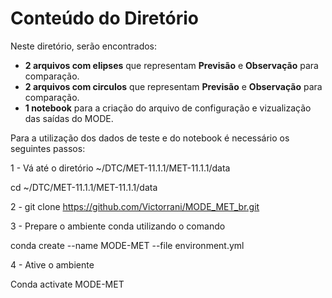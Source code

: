# Conteúdo do Diretório

Neste diretório, serão encontrados:

- **2 arquivos com elipses** que representam **Previsão** e **Observação** para comparação.
- **2 arquivos com circulos** que representam **Previsão** e **Observação** para comparação. 
- **1 notebook** para a criação do arquivo de configuração e vizualização das saídas do MODE.

Para a utilização dos dados de teste e do notebook é necessário os seguintes passos:

1 - Vá até o diretório ~/DTC/MET-11.1.1/MET-11.1.1/data

cd ~/DTC/MET-11.1.1/MET-11.1.1/data

2 - git clone https://github.com/Victorrani/MODE_MET_br.git 

3 - Prepare o ambiente conda utilizando o comando 

conda create --name MODE-MET --file environment.yml

4 - Ative o ambiente 

Conda activate MODE-MET



